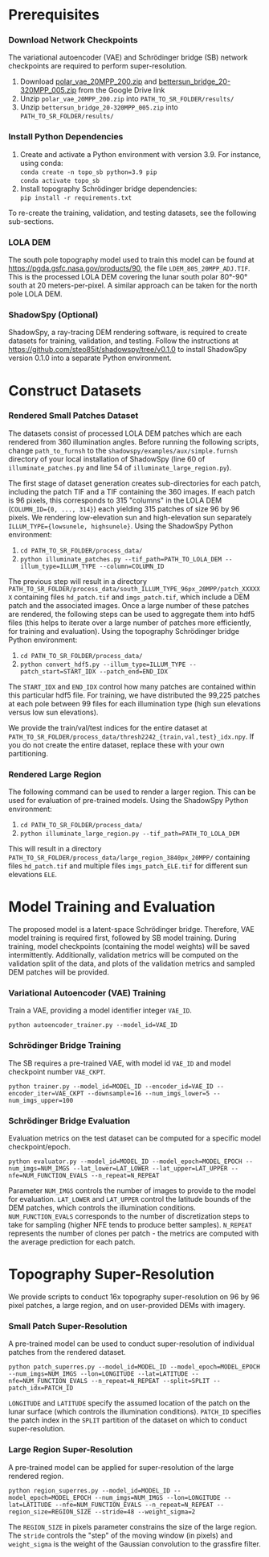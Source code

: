 # Prerequisites

### Download Network Checkpoints
The variational autoencoder (VAE) and Schrödinger bridge (SB) network checkpoints are required to perform super-resolution.
1) Download [polar_vae_20MPP_200.zip](https://drive.google.com/file/d/1gMKrFVpaQt28Z0Dl7d1QQ6xWIxdpPgW2/view?usp=sharing) and [bettersun_bridge_20-320MPP_005.zip](https://drive.google.com/file/d/1VYjbiLg32NOGN2MBrZOTjtZ18UZuiSdr/view?usp=sharing) from the Google Drive link
2) Unzip `polar_vae_20MPP_200.zip` into `PATH_TO_SR_FOLDER/results/`
3) Unzip `bettersun_bridge_20-320MPP_005.zip` into `PATH_TO_SR_FOLDER/results/`

### Install Python Dependencies
1) Create and activate a Python environment with version 3.9. For instance, using conda:  
`conda create -n topo_sb python=3.9 pip`  
`conda activate topo_sb`  
2) Install topography Schrödinger bridge dependencies:  
`pip install -r requirements.txt`

To re-create the training, validation, and testing datasets, see the following sub-sections.

### LOLA DEM
The south pole topography model used to train this model can be found at https://pgda.gsfc.nasa.gov/products/90, the file `LDEM_80S_20MPP_ADJ.TIF`. This is the processed LOLA DEM covering the lunar south polar 80&deg;-90&deg; south at 20 meters-per-pixel. A similar approach can be taken for the north pole LOLA DEM.

### ShadowSpy (Optional)
ShadowSpy, a ray-tracing DEM rendering software, is required to create datasets for training, validation, and testing. Follow the instructions at https://github.com/steo85it/shadowspy/tree/v0.1.0 to install ShadowSpy version 0.1.0 into a separate Python environment.


# Construct Datasets

### Rendered Small Patches Dataset
The datasets consist of processed LOLA DEM patches which are each rendered from 360 illumination angles. Before running the following scripts, change `path_to_furnsh` to the `shadowspy/examples/aux/simple.furnsh` directory of your local installation of ShadowSpy (line 60 of `illuminate_patches.py` and line 54 of `illuminate_large_region.py`).

The first stage of dataset generation creates sub-directories for each patch, including the patch TIF and a TIF containing the 360 images. If each patch is 96 pixels, this corresponds to 315 "columns" in the LOLA DEM (`COLUMN_ID={0, ..., 314}`) each yielding 315 patches of size 96 by 96 pixels. We rendering low-elevation sun and high-elevation sun separately `ILLUM_TYPE={lowsunele, highsunele}`. Using the ShadowSpy Python environment:
1) `cd PATH_TO_SR_FOLDER/process_data/`
2) `python illuminate_patches.py --tif_path=PATH_TO_LOLA_DEM --illum_type=ILLUM_TYPE --column=COLUMN_ID`

The previous step will result in a directory `PATH_TO_SR_FOLDER/process_data/south_ILLUM_TYPE_96px_20MPP/patch_XXXXXX` containing files `hd_patch.tif` and `imgs_patch.tif`, which include a DEM patch and the associated images. Once a large number of these patches are rendered, the following steps can be used to aggregate them into hdf5 files (this helps to iterate over a large number of patches more efficiently, for training and evaluation). Using the topography Schrödinger bridge Python environment:
1) `cd PATH_TO_SR_FOLDER/process_data/`
2) `python convert_hdf5.py --illum_type=ILLUM_TYPE --patch_start=START_IDX --patch_end=END_IDX`

The `START_IDX` and `END_IDX` control how many patches are contained within this particular hdf5 file. For training, we have distributed the 99,225 patches at each pole between 99 files for each illumination type (high sun elevations versus low sun elevations).

We provide the train/val/test indices for the entire dataset at `PATH_TO_SR_FOLDER/process_data/thresh2242_{train,val,test}_idx.npy`. If you do not create the entire dataset, replace these with your own partitioning.

### Rendered Large Region
The following command can be used to render a larger region. This can be used for evaluation of pre-trained models. Using the ShadowSpy Python environment:
1) `cd PATH_TO_SR_FOLDER/process_data/`
2) `python illuminate_large_region.py --tif_path=PATH_TO_LOLA_DEM`

This will result in a directory `PATH_TO_SR_FOLDER/process_data/large_region_3840px_20MPP/` containing files `hd_patch.tif` and multiple files `imgs_patch_ELE.tif` for different sun elevations `ELE`.


# Model Training and Evaluation
The proposed model is a latent-space Schrödinger bridge. Therefore, VAE model training is required first, followed by SB model training. During training, model checkpoints (containing the model weights) will be saved intermittently. Additionally, validation metrics will be computed on the validation split of the data, and plots of the validation metrics and sampled DEM patches will be provided.

### Variational Autoencoder (VAE) Training
Train a VAE, providing a model identifier integer `VAE_ID`.

`python autoencoder_trainer.py --model_id=VAE_ID`

### Schrödinger Bridge Training
The SB requires a pre-trained VAE, with model id `VAE_ID` and model checkpoint number `VAE_CKPT`.

`python trainer.py --model_id=MODEL_ID --encoder_id=VAE_ID --encoder_iter=VAE_CKPT --downsample=16 --num_imgs_lower=5 --num_imgs_upper=100`

### Schrödinger Bridge Evaluation
Evaluation metrics on the test dataset can be computed for a specific model checkpoint/epoch.

`python evaluator.py --model_id=MODEL_ID --model_epoch=MODEL_EPOCH --num_imgs=NUM_IMGS --lat_lower=LAT_LOWER --lat_upper=LAT_UPPER --nfe=NUM_FUNCTION_EVALS --n_repeat=N_REPEAT`

Parameter `NUM_IMGS` controls the number of images to provide to the model for evaluation. `LAT_LOWER` and `LAT_UPPER` control the latitude bounds of the DEM patches, which controls the illumination conditions. `NUM_FUNCTION_EVALS` corresponds to the number of discretization steps to take for sampling (higher NFE tends to produce better samples). `N_REPEAT` represents the number of clones per patch - the metrics are computed with the average prediction for each patch.


# Topography Super-Resolution
We provide scripts to conduct 16x topography super-resolution on 96 by 96 pixel patches, a large region, and on user-provided DEMs with imagery.

### Small Patch Super-Resolution
A pre-trained model can be used to conduct super-resolution of individual patches from the rendered dataset.

`python patch_superres.py --model_id=MODEL_ID --model_epoch=MODEL_EPOCH --num_imgs=NUM_IMGS --lon=LONGITUDE --lat=LATITUDE --nfe=NUM_FUNCTION_EVALS --n_repeat=N_REPEAT --split=SPLIT --patch_idx=PATCH_ID`

`LONGITUDE` and `LATITUDE` specify the assumed location of the patch on the lunar surface (which controls the illumination conditions). `PATCH_ID` specifies the patch index in the `SPLIT` partition of the dataset on which to conduct super-resolution.

### Large Region Super-Resolution
A pre-trained model can be applied for super-resolution of the large rendered region.

`python region_superres.py --model_id=MODEL_ID --model_epoch=MODEL_EPOCH --num_imgs=NUM_IMGS --lon=LONGITUDE --lat=LATITUDE --nfe=NUM_FUNCTION_EVALS --n_repeat=N_REPEAT --region_size=REGION_SIZE --stride=48 --weight_sigma=2`

The `REGION_SIZE` in pixels parameter constrains the size of the large region. The `stride` controls the "step" of the moving window (in pixels) and `weight_sigma` is the weight of the Gaussian convolution to the grassfire filter.